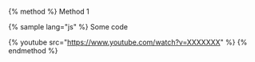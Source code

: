 {% method %}
Method 1

{% sample lang="js" %}
Some code

{% youtube src="https://www.youtube.com/watch?v=XXXXXXX" %}
{% endmethod %}
